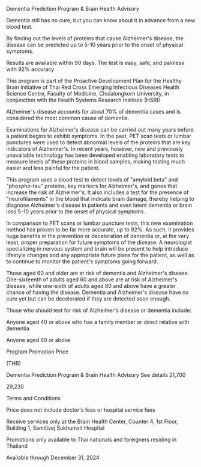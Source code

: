 Dementia Prediction Program & Brain Health Advisory

Dementia still has no cure, but you can know about it in advance from a
new blood test.

By finding out the levels of proteins that cause Alzheimer\'s disease,
the disease can be predicted up to 5-10 years prior to the onset of
physical symptoms.

Results are available within 90 days. The test is easy, safe, and
painless with 92% accuracy

This program is part of the Proactive Development Plan for the Healthy
Brain Initiative of Thai Red Cross Emerging Infectious Diseases Health
Science Centre, Faculty of Medicine, Chulalongkorn University, in
conjunction with the Health Systems Research Institute (HSRI)

Alzheimer\'s disease accounts for about 70% of dementia cases and is
considered the most common cause of dementia.

Examinations for Alzheimer's disease can be carried out many years
before a patient begins to exhibit symptoms. In the past, PET scan tests
or lumbar punctures were used to detect abnormal levels of the proteins
that are key indicators of Alzheimer's. In recent years, however, new
and previously unavailable technology has been developed enabling
laboratory tests to measure levels of these proteins in blood samples,
making testing much easier and less painful for the patient.

This program uses a blood test to detect levels of "amyloid beta" and
"phospho-tau" proteins, key markers for Alzheimer's, and genes that
increase the risk of Alzheimer's. It also includes a test for the
presence of "neurofilaments" in the blood that indicate brain damage,
thereby helping to diagnose Alzheimer's disease in patients and even
latent dementia or brain loss 5-10 years prior to the onset of physical
symptoms.

In comparison to PET scans or lumbar puncture tests, this new
examination method has proven to be far more accurate, up to 92%. As
such, it provides huge benefits in the prevention or deceleration of
dementia or, at the very least, proper preparation for future symptoms
of the disease. A neurologist specializing in nervous system and brain
will be present to help introduce lifestyle changes and any appropriate
future plans for the patient, as well as to continue to monitor the
patient's symptoms going forward.

Those aged 60 and older are at risk of dementia and Alzheimer\'s
disease. One-sixteenth of adults aged 60 and above are at risk of
Alzheimer\'s disease, while one-sixth of adults aged 80 and above have a
greater chance of having the disease. Dementia and Alzheimer\'s disease
have no cure yet but can be decelerated if they are detected soon
enough.

Those who should test for risk of Alzheimer's disease or dementia
include:

Anyone aged 40 or above who has a family member or direct relative with
dementia

Anyone aged 60 or above

Program Promotion Price

(THB)

Dementia Prediction Program & Brain Health Advisory See details 21,700

29,230

Terms and Conditions

Price does not include doctor's fees or hospital service fees

Receive services only at the Brain Health Center, Counter 4, 1st Floor,
Building 1, Samitivej Sukhumvit Hospital

Promotions only available to Thai nationals and foreigners residing in
Thailand

Available through December 31, 2024
